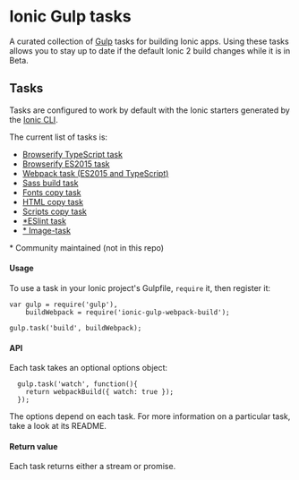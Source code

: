 # Ionic Gulp tasks

A curated collection of [Gulp](http://gulpjs.com/) tasks for building Ionic apps. Using these tasks allows you to stay up to date if the default Ionic 2 build changes while it is in Beta.

## Tasks

Tasks are configured to work by default with the Ionic starters generated by the [Ionic CLI](github.com/driftyco/ionic-cli).

The current list of tasks is:
- [Browserify TypeScript task](./browserify-typescript)
- [Browserify ES2015 task](./browserify-es2015)
- [Webpack task (ES2015 and TypeScript)](./webpack)
- [Sass build task](./sass-build)
- [Fonts copy task](./fonts-copy)
- [HTML copy task](./html-copy)
- [Scripts copy task](./scripts-copy)
- [*ESlint task](https://github.com/devillex/ionic-gulp-eslint)
- [* Image-task](https://www.npmjs.com/package/ionic-gulp-image-task)


\* Community maintained (not in this repo)

#### Usage

To use a task in your Ionic project's Gulpfile, `require` it, then register it:

```
var gulp = require('gulp'),
    buildWebpack = require('ionic-gulp-webpack-build');

gulp.task('build', buildWebpack);
```

#### API

Each task takes an optional options object:
```
  gulp.task('watch', function(){
    return webpackBuild({ watch: true });  
  });
```

The options depend on each task.  For more information on a particular task, take a look at its README.

#### Return value

Each task returns either a stream or promise.
